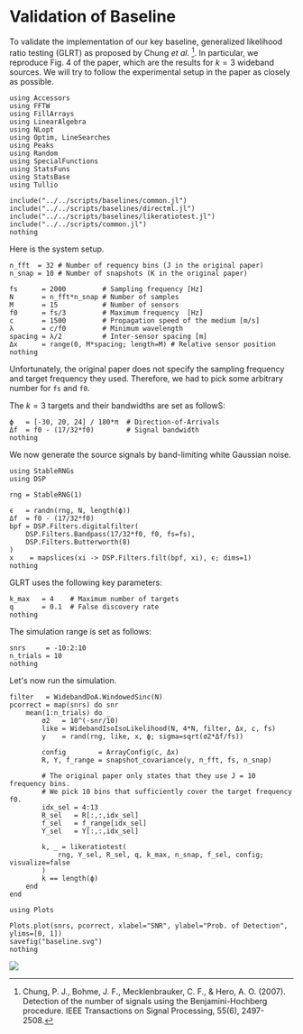 
# Validation of Baseline 

To validate the implementation of our key baseline, generalized likelihood ratio testing (GLRT) as proposed by Chung *et al.* [^CBMH2007].
In particular, we reproduce Fig. 4 of the paper, which are the results for $k=3$ wideband sources.
We will try to follow the experimental setup in the paper as closely as possible.

[^CBMH2007]: Chung, P. J., Bohme, J. F., Mecklenbrauker, C. F., & Hero, A. O. (2007). Detection of the number of signals using the Benjamini-Hochberg procedure. IEEE Transactions on Signal Processing, 55(6), 2497-2508.

```@setup baseline
using Accessors
using FFTW
using FillArrays
using LinearAlgebra
using NLopt
using Optim, LineSearches
using Peaks
using Random
using SpecialFunctions
using StatsFuns
using StatsBase
using Tullio

include("../../scripts/baselines/common.jl")
include("../../scripts/baselines/directml.jl")
include("../../scripts/baselines/likeratiotest.jl")
include("../../scripts/common.jl")
nothing
```

Here is the system setup.

```@example baseline
n_fft  = 32 # Number of requency bins (J in the original paper)
n_snap = 10 # Number of snapshots (K in the original paper) 

fs      = 2000         # Sampling frequency [Hz]
N       = n_fft*n_snap # Number of samples
M       = 15           # Number of sensors
f0      = fs/3         # Maximum frequency  [Hz]
c       = 1500         # Propagation speed of the medium [m/s]
λ       = c/f0         # Minimum wavelength 
spacing = λ/2          # Inter-sensor spacing [m]
Δx      = range(0, M*spacing; length=M) # Relative sensor position
nothing
```
Unfortunately, the original paper does not specify the sampling frequency and target frequency they used. 
Therefore, we had to pick some arbitrary number for `fs` and `f0`.

The $k = 3$ targets and their bandwidths are set as followS:
```@example baseline
ϕ   = [-30, 20, 24] / 180*π  # Direction-of-Arrivals
Δf  = f0 - (17/32*f0)        # Signal bandwidth
nothing
```

We now generate the source signals by band-limiting white Gaussian noise. 
```@example baseline
using StableRNGs
using DSP

rng = StableRNG(1)

ϵ   = randn(rng, N, length(ϕ))
Δf  = f0 - (17/32*f0)
bpf = DSP.Filters.digitalfilter(
    DSP.Filters.Bandpass(17/32*f0, f0, fs=fs), 
    DSP.Filters.Butterworth(8)
)
x    = mapslices(xi -> DSP.Filters.filt(bpf, xi), ϵ; dims=1)
nothing
```

GLRT uses the following key parameters:
```@example baseline
k_max   = 4    # Maximum number of targets
q       = 0.1  # False discovery rate
nothing
```

The simulation range is set as follows:
```@example baseline
snrs     = -10:2:10
n_trials = 10
nothing
```

Let's now run the simulation.
```@example baseline
filter   = WidebandDoA.WindowedSinc(N)
pcorrect = map(snrs) do snr
    mean(1:n_trials) do _
        σ2   = 10^(-snr/10)
        like = WidebandIsoIsoLikelihood(N, 4*N, filter, Δx, c, fs)
        y    = rand(rng, like, x, ϕ; sigma=sqrt(σ2*Δf/fs))

        config        = ArrayConfig(c, Δx)
        R, Y, f_range = snapshot_covariance(y, n_fft, fs, n_snap)

        # The original paper only states that they use J = 10 frequency bins.
        # We pick 10 bins that sufficiently cover the target frequency f0.
        idx_sel = 4:13
        R_sel   = R[:,:,idx_sel]
        f_sel   = f_range[idx_sel]
        Y_sel   = Y[:,:,idx_sel]

        k, _ = likeratiotest(
            rng, Y_sel, R_sel, q, k_max, n_snap, f_sel, config; visualize=false
        )
        k == length(ϕ)
    end
end
```

```@example baseline
using Plots

Plots.plot(snrs, pcorrect, xlabel="SNR", ylabel="Prob. of Detection", ylims=[0, 1])
savefig("baseline.svg")
nothing
```
![](baseline.svg)

